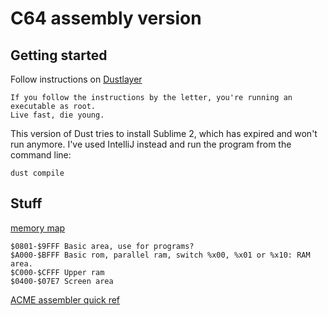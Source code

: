 # C64 assembly version

## Getting started

Follow instructions on [Dustlayer](http://dustlayer.com/c64-coding-tutorials/2013/2/10/dust-c64-command-line-tool)
```
If you follow the instructions by the letter, you're running an executable as root. 
Live fast, die young.
```
This version of Dust tries to install Sublime 2, which has expired and won't run anymore. I've used IntelliJ instead and 
run the program from the command line:

```
dust compile
```
## Stuff

[memory map](http://sta.c64.org/cbm64mem.html) 

    $0801-$9FFF Basic area, use for programs?
    $A000-$BFFF Basic rom, parallel ram, switch %x00, %x01 or %x10: RAM area.
    $C000-$CFFF Upper ram
    $0400-$07E7 Screen area

[ACME assembler quick ref](https://sourceforge.net/p/acme-crossass/code-0/6/tree/trunk/docs/QuickRef.txt#l22)